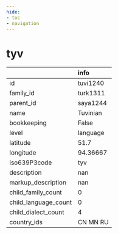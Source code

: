 ```yaml
---
hide:
- toc
- navigation
---
```

# tyv
|                      | info     |
|:---------------------|:---------|
| id                   | tuvi1240 |
| family_id            | turk1311 |
| parent_id            | saya1244 |
| name                 | Tuvinian |
| bookkeeping          | False    |
| level                | language |
| latitude             | 51.7     |
| longitude            | 94.36667 |
| iso639P3code         | tyv      |
| description          | nan      |
| markup_description   | nan      |
| child_family_count   | 0        |
| child_language_count | 0        |
| child_dialect_count  | 4        |
| country_ids          | CN MN RU |